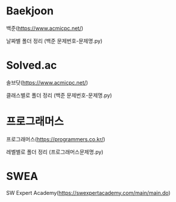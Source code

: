 # Baekjoon

백준(https://www.acmicpc.net/)

날짜별 폴더 정리 (백준 문제번호-문제명.py)

# Solved.ac

솔브닷(https://www.acmicpc.net/)

클래스별로 폴더 정리 (백준 문제번호-문제명.py)

# 프로그래머스

프로그래머스(https://programmers.co.kr/)

레벨별로 폴더 정리 (프로그래머스문제명.py)

# SWEA

SW Expert Academy(https://swexpertacademy.com/main/main.do)
